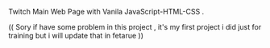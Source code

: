 Twitch Main Web Page with Vanila JavaScript-HTML-CSS . 

(( Sory if have some problem in this project , it's my first project i did just for training but i will update that in fetarue ))

